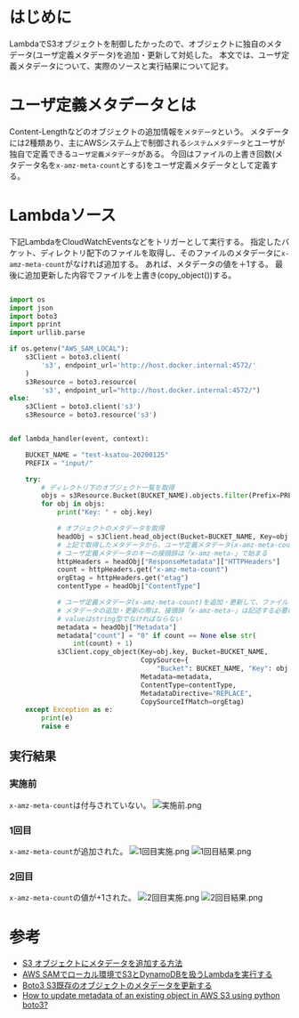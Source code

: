 <!--
title:   LambdaでS3オブジェクトに独自メタデータの追加・更新を行う
tags:    AWS,S3,lambda
id:      d39986413bc69804eac6
private: false
-->
# はじめに

LambdaでS3オブジェクトを制御したかったので、オブジェクトに独自のメタデータ(ユーザ定義メタデータ)を追加・更新して対処した。
本文では、ユーザ定義メタデータについて、実際のソースと実行結果について記す。

# ユーザ定義メタデータとは

Content-Lengthなどのオブジェクトの追加情報を`メタデータ`という。
メタデータには2種類あり、主にAWSシステム上で制御される`システムメタデータ`とユーザが独自で定義できる`ユーザ定義メタデータ`がある。
今回はファイルの上書き回数(メタデータ名を`x-amz-meta-count`とする)をユーザ定義メタデータとして定義する。

# Lambdaソース

下記LambdaをCloudWatchEventsなどをトリガーとして実行する。
指定したバケット、ディレクトリ配下のファイルを取得し、そのファイルのメタデータに`x-amz-meta-count`がなければ追加する。
あれば、メタデータの値を＋1する。
最後に追加更新した内容でファイルを上書き(copy_object())する。

```python

import os
import json
import boto3
import pprint
import urllib.parse

if os.getenv("AWS_SAM_LOCAL"):
    s3Client = boto3.client(
        's3', endpoint_url='http://host.docker.internal:4572/'
    )
    s3Resource = boto3.resource(
        's3', endpoint_url="http://host.docker.internal:4572/")
else:
    s3Client = boto3.client('s3')
    s3Resource = boto3.resource('s3')


def lambda_handler(event, context):

    BUCKET_NAME = "test-ksatou-20200125"
    PREFIX = "input/"

    try:
        # ディレクトリ下のオブジェクト一覧を取得
        objs = s3Resource.Bucket(BUCKET_NAME).objects.filter(Prefix=PREFIX)
        for obj in objs:
            print("Key: " + obj.key)

            # オブジェクトのメタデータを取得
            headObj = s3Client.head_object(Bucket=BUCKET_NAME, Key=obj.key)
            # 上記で取得したメタデータから、ユーザ定義メタデータ(x-amz-meta-count)を取得する
            # ユーザ定義メタデータのキーの接頭辞は「x-amz-meta-」で始まる
            httpHeaders = headObj["ResponseMetadata"]["HTTPHeaders"]
            count = httpHeaders.get("x-amz-meta-count")
            orgEtag = httpHeaders.get("etag")
            contentType = headObj["ContentType"]

            # ユーザ定義メタデータ(x-amz-meta-count)を追加・更新して、ファイルを上書く
            # メタデータの追加・更新の際は、接頭辞「x-amz-meta-」は記述する必要はない
            # valueはstring型でなければならない
            metadata = headObj["Metadata"]
            metadata["count"] = "0" if count == None else str(
                int(count) + 1)
            s3Client.copy_object(Key=obj.key, Bucket=BUCKET_NAME,
                                 CopySource={
                                     "Bucket": BUCKET_NAME, "Key": obj.key},
                                 Metadata=metadata,
                                 ContentType=contentType,
                                 MetadataDirective="REPLACE",
                                 CopySourceIfMatch=orgEtag)
    except Exception as e:
        print(e)
        raise e

```

## 実行結果

### 実施前

`x-amz-meta-count`は付与されていない。
![実施前.png](https://qiita-image-store.s3.ap-northeast-1.amazonaws.com/0/545707/1946c01c-718d-46ff-41b0-251f03afe67c.png)

### 1回目

`x-amz-meta-count`が追加された。
![1回目実施.png](https://qiita-image-store.s3.ap-northeast-1.amazonaws.com/0/545707/1648085f-5d4c-5d25-5db6-83d4889e3964.png)
![1回目結果.png](https://qiita-image-store.s3.ap-northeast-1.amazonaws.com/0/545707/207818c2-b859-23d2-fd40-c294d2f1634d.png)



### 2回目

`x-amz-meta-count`の値が+1された。
![2回目実施.png](https://qiita-image-store.s3.ap-northeast-1.amazonaws.com/0/545707/be9ad0b7-681a-a2ba-b4e3-b67ed85d920e.png)
![2回目結果.png](https://qiita-image-store.s3.ap-northeast-1.amazonaws.com/0/545707/bc966d26-4fa8-8b8d-249d-9945cfd83b43.png)


# 参考

- [S3 オブジェクトにメタデータを追加する方法](https://docs.aws.amazon.com/ja_jp/AmazonS3/latest/user-guide/add-object-metadata.html)
- [AWS SAMでローカル環境でS3とDynamoDBを扱うLambdaを実行する](https://qiita.com/Yuki10/items/7a445a108b63b9298071#s3%E3%81%8B%E3%82%89%E3%81%AE%E8%AA%AD%E3%81%BF%E8%BE%BC%E3%81%BF%E5%87%A6%E7%90%86%E3%82%92%E5%AE%9F%E8%A3%85)
- [Boto3 S3既存のオブジェクトのメタデータを更新する](http://ja.voidcc.com/question/p-tlhhtbsn-hc.html)
- [How to update metadata of an existing object in AWS S3 using python boto3?](https://stackoverflow.com/questions/39596987/how-to-update-metadata-of-an-existing-object-in-aws-s3-using-python-boto3)
